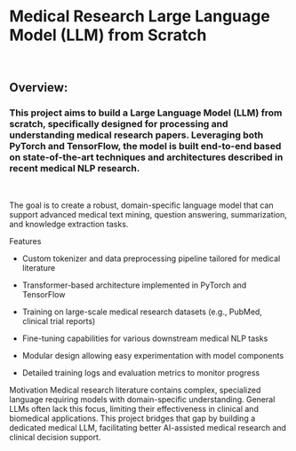 # Medical Research Large Language Model (LLM) from Scratch

<br>

## Overview:

### This project aims to build a Large Language Model (LLM) from scratch, specifically designed for processing and understanding medical research papers. Leveraging both PyTorch and TensorFlow, the model is built end-to-end based on state-of-the-art techniques and architectures described in recent medical NLP research.

<br>

The goal is to create a robust, domain-specific language model that can support advanced medical text mining, question answering, summarization, and knowledge extraction tasks.

Features
- Custom tokenizer and data preprocessing pipeline tailored for medical literature

- Transformer-based architecture implemented in PyTorch and TensorFlow

- Training on large-scale medical research datasets (e.g., PubMed, clinical trial reports)

- Fine-tuning capabilities for various downstream medical NLP tasks

- Modular design allowing easy experimentation with model components

- Detailed training logs and evaluation metrics to monitor progress

Motivation
Medical research literature contains complex, specialized language requiring models with domain-specific understanding. General LLMs often lack this focus, limiting their effectiveness in clinical and biomedical applications. This project bridges that gap by building a dedicated medical LLM, facilitating better AI-assisted medical research and clinical decision support.

